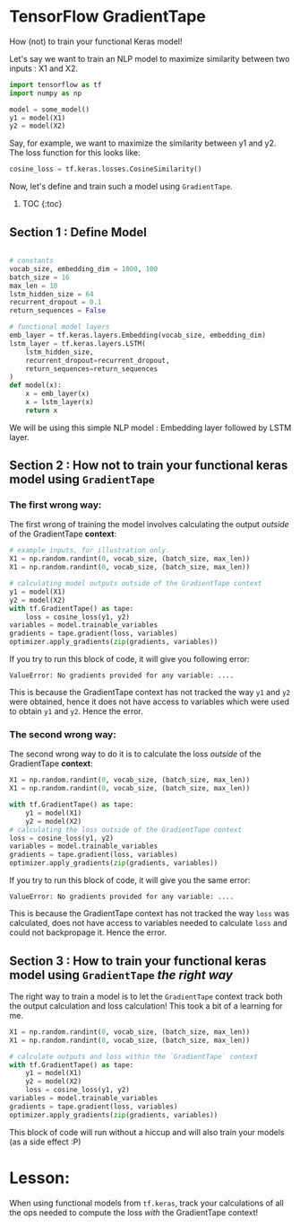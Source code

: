 # TensorFlow GradientTape

How (not) to train your functional Keras model!

Let's say we want to train an NLP model to maximize similarity between two inputs : X1 and X2.
```python
import tensorflow as tf
import numpy as np

model = some_model()
y1 = model(X1)
y2 = model(X2)
```

Say, for example, we want to maximize the similarity between y1 and y2. The loss function for this looks like:
```python
cosine_loss = tf.keras.losses.CosineSimilarity()
```

Now, let's define and train such a model using `GradientTape`.





1. TOC
{:toc}

## Section 1 : Define Model 
```python

# constants
vocab_size, embedding_dim = 1000, 100
batch_size = 16
max_len = 10
lstm_hidden_size = 64
recurrent_dropout = 0.1
return_sequences = False

# functional model layers
emb_layer = tf.keras.layers.Embedding(vocab_size, embedding_dim)
lstm_layer = tf.keras.layers.LSTM(
    lstm_hidden_size, 
    recurrent_dropout=recurrent_dropout,
    return_sequences=return_sequences
)
def model(x):
    x = emb_layer(x)
    x = lstm_layer(x)
    return x
```
We will be using this simple NLP model : Embedding layer followed by LSTM layer. 

## Section 2 : How not to train your functional keras model using `GradientTape`

### The first wrong way: 
The first wrong of training the model involves calculating the output _outside_ of the GradientTape **context**:
```python
# example inputs, for illustration only.
X1 = np.random.randint(0, vocab_size, (batch_size, max_len))
X1 = np.random.randint(0, vocab_size, (batch_size, max_len))

# calculating model outputs outside of the GradientTape context
y1 = model(X1)
y2 = model(X2)
with tf.GradientTape() as tape:
    loss = cosine_loss(y1, y2)
variables = model.trainable_variables
gradients = tape.gradient(loss, variables)
optimizer.apply_gradients(zip(gradients, variables))
```
If you try to run this block of code, it will give you following error:
```
ValueError: No gradients provided for any variable: .... 
```
This is because the GradientTape context has not tracked the way `y1` and `y2` were obtained, hence it does not have access to variables which were used to obtain `y1` and `y2`. Hence the error.


### The second wrong way:
The second wrong way to do it is to calculate the loss _outside_ of the GradientTape **context**:
```python
X1 = np.random.randint(0, vocab_size, (batch_size, max_len))
X1 = np.random.randint(0, vocab_size, (batch_size, max_len))

with tf.GradientTape() as tape:
    y1 = model(X1)
    y2 = model(X2)
# calculating the loss outside of the GradientTape context
loss = cosine_loss(y1, y2)
variables = model.trainable_variables
gradients = tape.gradient(loss, variables)
optimizer.apply_gradients(zip(gradients, variables))
```

If you try to run this block of code, it will give you the same error:
```
ValueError: No gradients provided for any variable: .... 
```
This is because the GradientTape context has not tracked the way `loss` was calculated, does not have access to variables needed to calculate `loss` and could not backpropage it. Hence the error.


## Section 3 : How to train your functional keras model using `GradientTape` _the right way_
The right way to train a model is to let the `GradientTape` context track both the output calculation and loss calculation! This took a bit of a learning for me.
```python
X1 = np.random.randint(0, vocab_size, (batch_size, max_len))
X1 = np.random.randint(0, vocab_size, (batch_size, max_len))

# calculate outputs and loss within the `GradientTape` context
with tf.GradientTape() as tape:
    y1 = model(X1)
    y2 = model(X2)
    loss = cosine_loss(y1, y2)
variables = model.trainable_variables
gradients = tape.gradient(loss, variables)
optimizer.apply_gradients(zip(gradients, variables))
```
This block of code will run without a hiccup and will also train your models (as a side effect :P)


# Lesson:

When using functional models from `tf.keras`, track your calculations of all the ops needed to compute the loss _with_ the GradientTape context!  

